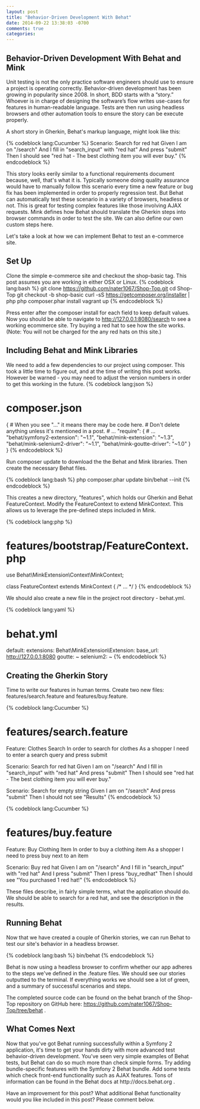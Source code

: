 ```yaml
---
layout: post
title: "Behavior-Driven Development With Behat"
date: 2014-09-22 13:38:03 -0700
comments: true
categories: 
---
```

<h2>Behavior-Driven Development With Behat and Mink</h2>

Unit testing is not the only practice software engineers should use to ensure a project is operating correctly. Behavior-driven development has been growing in popularity since 2008. In short, BDD starts with a “story.” Whoever is in charge of designing the software’s flow writes use-cases for features in human-readable language. Tests are then run using headless browsers and other automation tools to ensure the story can be execute properly.<br />

A short story in Gherkin, Behat's markup language, might look like this:

{% codeblock lang:Cucumber %}
Scenario: Search for red hat
    Given I am on "/search"
    And I fill in "search_input" with "red hat"
    And press "submit"
    Then I should see "red hat - The best clothing item you will ever buy."
{% endcodeblock %}

This story looks eerily similar to a functional requirements document because, well, that's what it is. Typically someone doing quality assurance would have to manually follow this scenario every time a new feature or bug fix has been implemented in order to properly regression test. But Behat can automatically test these scenario in a variety of browsers, headless or not. This is great for testing complex features like those involving AJAX requests. Mink defines how Behat should translate the Gherkin steps into browser commands in order to test the site. We can also define our own custom steps here.<br />

Let's take a look at how we can implement Behat to test an e-commerce site.

<h2>Set Up</h2>

Clone the simple e-commerce site and checkout the shop-basic tag. This post assumes you are working in either OSX or Linux.
{% codeblock lang:bash %}
git clone https://github.com/nater1067/Shop-Top.git
cd Shop-Top
git checkout -b shop-basic
curl -sS https://getcomposer.org/installer | php
php composer.phar install
vagrant up
{% endcodeblock %}

Press enter after the composer install for each field to keep default values. Now you should be able to navigate to http://127.0.0.1:8080/search to see a working ecommerce site. Try buying a red hat to see how the site works. (Note: You will not be charged for the any red hats on this site.)

<h2>Including Behat and Mink Libraries</h2>

We need to add a few dependencies to our project using composer. This took a little time to figure out, and at the time of writing this post works. However be warned - you may need to adjust the version numbers in order to get this working in the future.
{% codeblock lang:json %}
# composer.json
{
    # When you see "..." it means there may be code here.
    # Don't delete anything unless it's mentioned in a post.
    # ...
    "require": {
        # ...
        "behat/symfony2-extension": "~1.1",
        "behat/mink-extension": "~1.3",
        "behat/mink-selenium2-driver": "~1.1",
        "behat/mink-goutte-driver": "~1.0"
    }
}
{% endcodeblock %}

Run composer update to download the the Behat and Mink libraries. Then create the necessary Behat files.

{% codeblock lang:bash %}
php composer.phar update
bin/behat --init
{% endcodeblock %}

This creates a new directory, "features", which holds our Gherkin and Behat FeatureContext. Modify the FeatureContext to extend MinkContext. This allows us to leverage the pre-defined steps included in Mink.

{% codeblock lang:php %}
# features/bootstrap/FeatureContext.php
use Behat\MinkExtension\Context\MinkContext;

class FeatureContext extends MinkContext
{
    /* ... */
}
{% endcodeblock %}

We should also create a new file in the project root directory - behat.yml.

{% codeblock lang:yaml %}
# behat.yml
default:
    extensions:
        Behat\MinkExtension\Extension:
            base_url: http://127.0.0.1:8080
            goutte: ~
            selenium2: ~
{% endcodeblock %}

<h2>Creating the Gherkin Story</h2>

Time to write our features in human terms. Create two new files: features/search.feature and features/buy.feature.

{% codeblock lang:Cucumber %}
# features/search.feature
Feature: Clothes Search
  In order to search for clothes
  As a shopper
  I need to enter a search query and press submit

  Scenario: Search for red hat
    Given I am on "/search"
    And I fill in "search_input" with "red hat"
    And press "submit"
    Then I should see "red hat - The best clothing item you will ever buy."

  Scenario: Search for empty string
    Given I am on "/search"
    And press "submit"
    Then I should not see "Results"
{% endcodeblock %}

{% codeblock lang:Cucumber %}
# features/buy.feature
Feature: Buy Clothing Item
  In order to buy a clothing item
  As a shopper
  I need to press buy next to an item

  Scenario: Buy red hat
    Given I am on "/search"
    And I fill in "search_input" with "red hat"
    And I press "submit"
    Then I press "buy_redhat"
    Then I should see "You purchased 1 red hat!"
{% endcodeblock %}

These files describe, in fairly simple terms, what the application should do. We should be able to search for a red hat, and see the description in the results.

<h2>Running Behat</h2>

Now that we have created a couple of Gherkin stories, we can run Behat to test our site's behavior in a headless browser.

{% codeblock lang:bash %}
bin/behat
{% endcodeblock %}

Behat is now using a headless browser to confirm whether our app adheres to the steps we've defined in the .feature files. We should see our stories outputted to the terminal. If everything works we should see a lot of green, and a summary of successful scenarios and steps.<br />

The completed source code can be found on the behat branch of the Shop-Top repository on GitHub here: https://github.com/nater1067/Shop-Top/tree/behat .

<h2>What Comes Next</h2>
Now that you've got Behat running successfully within a Symfony 2 application, it's time to get your hands dirty with more advanced test behavior-driven development. You've seen very simple examples of Behat tests, but Behat can do so much more than check simple forms. Try adding bundle-specific features with the Symfony 2 Behat bundle. Add some tests which check front-end functionality such as AJAX features. Tons of information can be found in the Behat docs at http://docs.behat.org .<br />

Have an improvement for this post? What additional Behat functionality would you like included in this post? Please comment below.